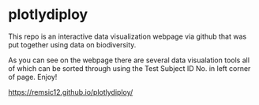 # plotlydiploy

This repo is an interactive data visualization webpage via github that was put together using data on biodiversity.

As you can see on the webpage there are several data visualation tools all of which can be sorted through using the Test Subject ID No. in left corner of page. Enjoy!

https://remsic12.github.io/plotlydiploy/
